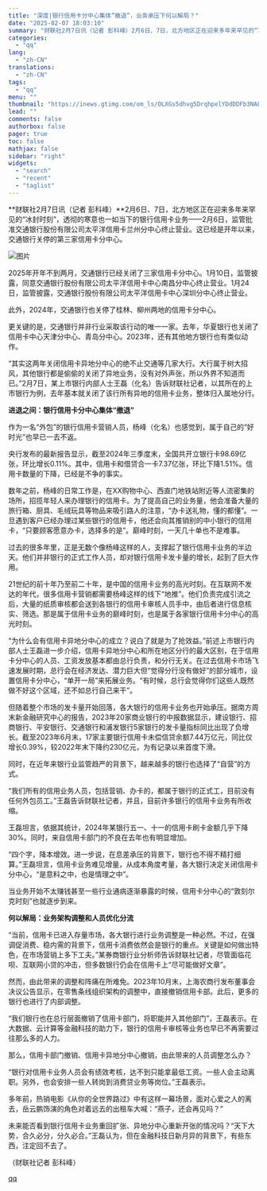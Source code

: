 ```yaml
---
title: "深度|银行信用卡分中心集体“撤退”，业务承压下何以解局？"
date: "2025-02-07 18:03:10"
summary: "财联社2月7日讯（记者 彭科峰）2月6日、7日，北方地区正在迎来多年来罕见的“冰封时刻”，透彻的寒意..."
categories:
  - "qq"
lang:
  - "zh-CN"
translations:
  - "zh-CN"
tags:
  - "qq"
menu: ""
thumbnail: "https://inews.gtimg.com/om_ls/OLXGs5dhvg5DrqhpelYDdDDFb3NALDV3nhQRRIK-5D43wAA_640360/0"
lead: ""
comments: false
authorbox: false
pager: true
toc: false
mathjax: false
sidebar: "right"
widgets:
  - "search"
  - "recent"
  - "taglist"
---
```


**财联社2月7日讯（记者 彭科峰）**2月6日、7日，北方地区正在迎来多年来罕见的“冰封时刻”，透彻的寒意也一如当下的银行信用卡业务——2月6日，监管批准交通银行股份有限公司太平洋信用卡兰州分中心终止营业。这已经是开年以来，交通银行关停的第三家信用卡分中心。

![图片](https://inews.gtimg.com/om_bt/Of3XPxk75-21uyGp9GmqT93EfBOq6QdW1WEa29StZe-5QAA/641)

2025年开年不到两月，交通银行已经关闭了三家信用卡分中心。1月10日，监管披露，同意交通银行股份有限公司太平洋信用卡中心南昌分中心终止营业。1月24日，监管披露，交通银行股份有限公司太平洋信用卡中心深圳分中心终止营业。

此外，2024年，交通银行也关停了桂林、柳州两地的信用卡分中心。

更关键的是，交通银行并非行业采取该行动的唯一一家。去年，华夏银行也关闭了信用卡中心天津分中心、青岛分中心。2023年，还有其他地方银行也有类似动作。

“其实这两年关闭信用卡异地分中心的绝不止交通等几家大行。大行属于树大招风，其他银行都是偷偷的关闭了异地业务，没有对外声张，所以外界不知道而已。”2月7日，某上市银行内部人士王磊（化名）告诉财联社记者，以其所在的上市银行为例，去年基本就关闭了该行所有异地的信用卡业务，整体归入属地分行。

**进退之间：银行信用卡分中心集体“撤退”**

作为一名“外包”的银行信用卡营销人员，杨峰（化名）也感觉到，属于自己的“好时光”也早已一去不返。

央行发布的最新报告显示，截至2024年三季度末，全国共开立银行卡98.69亿张，环比增长0.11%。其中，信用卡和借贷合一卡7.37亿张，环比下降1.51%。信用卡数量的下降，已经是不争的事实。

数年之前，杨峰的日常工作是，在XX购物中心、西直门地铁站附近等人流密集的场所，招揽年轻人来办理银行的信用卡。为了提高自己的业务量，他会准备大量的旅行箱、厨具、毛绒玩具等物品来吸引路人的注意，“办卡送礼物，懂的都懂”。一旦遇到客户已经办理过某些银行的信用卡，他还会向其推销别的中小银行的信用卡，“只要顾客愿意办卡，选择多的是”。巅峰时刻，一天几十单也不是难事。

过去的很多年里，正是无数个像杨峰这样的人，支撑起了银行信用卡业务的半边天。他们并非银行的正式工作人员，却对银行信用卡发卡量的增长，起到了巨大作用。

21世纪的前十年乃至前二十年，是中国的信用卡业务的高光时刻。在互联网不发达的年代，很多信用卡营销都需要杨峰这样的线下“地推”。他们负责完成引流之后，大量的纸质审核都会送到各银行的信用卡审核人员手中，由后者进行信息核实、筛选。那是属于信用卡业务的巅峰时刻，也是属于各家银行信用卡分中心的高光时刻。

“为什么会有信用卡异地分中心的成立？说白了就是为了抢效益。”前述上市银行内部人士王磊进一步介绍，信用卡异地分中心和所在地区分行的最大区别，在于信用卡分中心的人员、工资发放基本都由总行负责，和分行无关。在过去信用卡市场飞速发展时期，总行会在经济发达、潜力巨大但“觉得分行没有做好”的部分城市，设置信用卡分中心，“单开一局”来拓展业务。“有时候，总行会觉得你们这些人既然做不好这个区域，还不如总行自己来干”。

但随着整个市场的发卡量开始回落，各大银行的信用卡业务也开始承压。据南方周末新金融研究中心的报告，2023年20家商业银行的中报数据显示，建设银行、招商银行、平安银行、交通银行和浦发银行5家银行的发卡量指标同比出现了负增长。截至2023年6月末，17家主要银行信用卡未偿信贷余额7.44万亿元，同比仅增长0.39%，较2022年末下降约230亿元，为有记录以来首度下滑。

同时，在近年来银行业监管趋严的背景下，越来越多的银行也选择了“自营”的方式。

“我们所有的信用业务人员，包括营销、办卡的，都属于银行的正式工，目前没有任何外包员工。”王磊告诉财联社记者，并且，目前许多银行的信用卡业务有所收缩。

王磊坦言，依据其统计，2024年某银行五一、十一的信用卡刷卡金额几乎下降30%。同时，来自信用卡部门的不良在去年也有明显增加。

“四个字，降本增效。进一步说，在息差承压的背景下，银行也不得不精打细算。”王磊坦言，信用卡业务难见增量，从成本角度考量，各大银行决定关闭信用卡分中心，“是意料之中，也是情理之中”。

当业务开始不太赚钱甚至一些行业通病逐渐暴露的时候，信用卡分中心的“敦刻尔克时刻”也就逐步到来。

**何以解局：业务架构调整和人员优化分流**

“当前，信用卡已进入存量市场，各大银行进行业务调整是一种必然。不过，在强调促消费、稳内需的背景下，信用卡消费依然会是银行的重点。关键是如何做出特色，在市场营销上多下工夫。”某券商银行业分析师告诉财联社记者，尽管面临花呗、互联网小贷的冲击，但多数银行仍会在信用卡上“尽可能做好文章”。

然而，由此带来的调整和阵痛在所难免。2023年10月末，上海农商行发布董事会决议公告显示，在零售条线组织架构的调整中，直接撤销信用卡部。此后，更多的银行也进行了内部调整。

“我们银行也在总行层面撤销了信用卡部门，将职能并入其他部门”，王磊表示。在大数据、云计算等金融科技的助力下，银行的信用卡审核等业务也早已不再需要过往那么多的人力。

那么，信用卡部门撤销、信用卡异地分中心撤销，由此带来的人员调整怎么办？

“银行对信用卡业务人员会有绩效考核，达不到只能拿最低工资。一些人会主动离职。另外，也会安排一些人转岗到消费贷业务等岗位。”王磊表示。

多年前，热销电影《从你的全世界路过》中有这样一幕场景，面对心爱之人的离去，岳云鹏饰演的角色对着远去的出租车大喊：“燕子，还会再见吗？”

未来能否看到银行信用卡业务重回扩张、异地分中心重新开张的情况吗？“天下大势，合久必分，分久必合。”王磊认为，但在金融科技日新月异的背景下，有些东西，注定回不去了。

（财联社记者 彭科峰）

[qq](https://new.qq.com/rain/a/20250207A079YK00)

